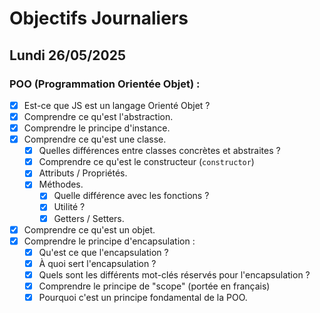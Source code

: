 # Objectifs Journaliers

## Lundi 26/05/2025

### POO (Programmation Orientée Objet) :

- [x] Est-ce que JS est un langage Orienté Objet ?
- [x] Comprendre ce qu'est l'abstraction.
- [x] Comprendre le principe d'instance.
- [x] Comprendre ce qu'est une classe.
  - [x] Quelles différences entre classes concrètes et abstraites ?
  - [x] Comprendre ce qu'est le constructeur (`constructor`)
  - [x] Attributs / Propriétés.
  - [x] Méthodes.
    - [x] Quelle différence avec les fonctions ?
    - [x] Utilité ?
    - [x] Getters / Setters.
- [x] Comprendre ce qu'est un objet.
- [x] Comprendre le principe d'encapsulation :
  - [x] Qu'est ce que l'encapsulation ?
  - [x] À quoi sert l'encapsulation ?
  - [x] Quels sont les différents mot-clés réservés pour l'encapsulation ? 
  - [x] Comprendre le principe de "scope" (portée en français)
  - [x] Pourquoi c'est un principe fondamental de la POO.